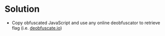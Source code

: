 # Solution

- Copy obfuscated JavaScript and use any online deobfuscator to retrieve flag (i.e. [deobfuscate.io](https://deobfuscate.io/))

